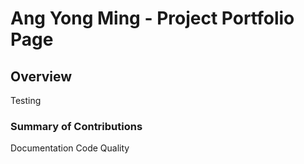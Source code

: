 # Ang Yong Ming - Project Portfolio Page

## Overview
Testing

### Summary of Contributions
Documentation
Code Quality
